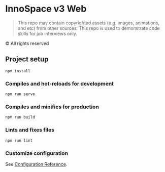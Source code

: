 # InnoSpace v3 Web

> This repo may contain copyrighted assets (e.g. images, animations, and etc) from other sources. This repo is used to demonstrate code skills for job interviews only.

© All rights reserved

## Project setup
```
npm install
```

### Compiles and hot-reloads for development
```
npm run serve
```

### Compiles and minifies for production
```
npm run build
```

### Lints and fixes files
```
npm run lint
```

### Customize configuration
See [Configuration Reference](https://cli.vuejs.org/config/).
